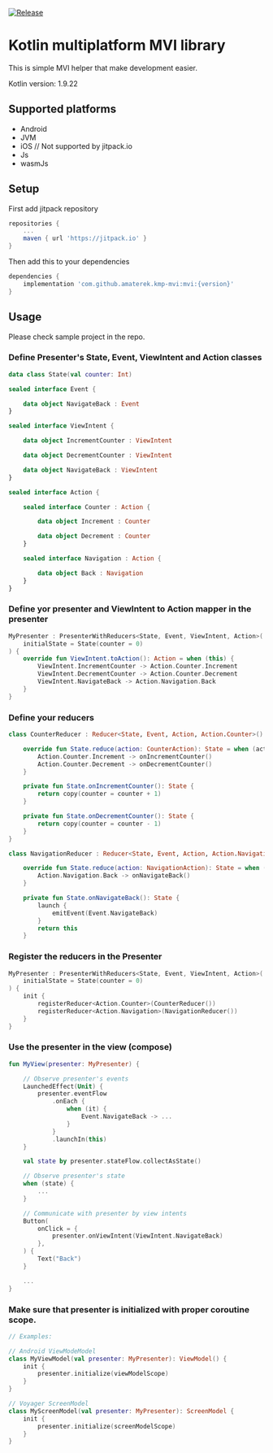 [![Release](https://jitpack.io/v/amaterek/kmp-mvi.svg)](https://jitpack.io/#amaterek/kmp-mvi)

# Kotlin multiplatform MVI library
This is simple MVI helper that make development easier.

Kotlin version: 1.9.22

## Supported platforms
* Android
* JVM
* iOS // Not supported by jitpack.io
* Js
* wasmJs

## Setup

First add jitpack repository

```gradle
repositories {
    ...
    maven { url 'https://jitpack.io' }
}
```

Then add this to your dependencies

```gradle
dependencies {
    implementation 'com.github.amaterek.kmp-mvi:mvi:{version}'
}
```

## Usage

Please check sample project in the repo.

### Define Presenter's State, Event, ViewIntent and Action classes
```kotlin
data class State(val counter: Int)

sealed interface Event {

    data object NavigateBack : Event
}

sealed interface ViewIntent {

    data object IncrementCounter : ViewIntent

    data object DecrementCounter : ViewIntent

    data object NavigateBack : ViewIntent
}

sealed interface Action {

    sealed interface Counter : Action {

        data object Increment : Counter

        data object Decrement : Counter
    }

    sealed interface Navigation : Action {

        data object Back : Navigation
    }
}
```

### Define yor presenter and ViewIntent to Action mapper in the presenter
```kotlin
MyPresenter : PresenterWithReducers<State, Event, ViewIntent, Action>(
    initialState = State(counter = 0)
) {
    override fun ViewIntent.toAction(): Action = when (this) {
        ViewIntent.IncrementCounter -> Action.Counter.Increment
        ViewIntent.DecrementCounter -> Action.Counter.Decrement
        ViewIntent.NavigateBack -> Action.Navigation.Back
    }
}
```

### Define your reducers
```kotlin
class CounterReducer : Reducer<State, Event, Action, Action.Counter>() {

    override fun State.reduce(action: CounterAction): State = when (action) {
        Action.Counter.Increment -> onIncrementCounter()
        Action.Counter.Decrement -> onDecrementCounter()
    }

    private fun State.onIncrementCounter(): State {
        return copy(counter = counter + 1)
    }

    private fun State.onDecrementCounter(): State {
        return copy(counter = counter - 1)
    }
}

class NavigationReducer : Reducer<State, Event, Action, Action.Navigation>() {

    override fun State.reduce(action: NavigationAction): State = when (action) {
        Action.Navigation.Back -> onNavigateBack()
    }

    private fun State.onNavigateBack(): State {
        launch {
            emitEvent(Event.NavigateBack)
        }
        return this
    }

```

### Register the reducers in the Presenter
```kotlin
MyPresenter : PresenterWithReducers<State, Event, ViewIntent, Action>(
    initialState = State(counter = 0)
) {
    init {
        registerReducer<Action.Counter>(CounterReducer())
        registerReducer<Action.Navigation>(NavigationReducer())
    }
}
```

### Use the presenter in the view (compose)
```kotlin
fun MyView(presenter: MyPresenter) {

    // Observe presenter's events
    LaunchedEffect(Unit) {
        presenter.eventFlow
            .onEach {
                when (it) {
                    Event.NavigateBack -> ...
                }
            }
            .launchIn(this)
    }

    val state by presenter.stateFlow.collectAsState()

    // Observe presenter's state
    when (state) {
        ...
    }

    // Communicate with presenter by view intents
    Button(
        onClick = {
            presenter.onViewIntent(ViewIntent.NavigateBack)
        },
    ) {
        Text("Back")
    }

    ...
}
```

### Make sure that presenter is initialized with proper coroutine scope.
```kotlin
// Examples:

// Android ViewModeModel
class MyViewModel(val presenter: MyPresenter): ViewModel() {
    init {
        presenter.initialize(viewModelScope)
    }
}

// Voyager ScreenModel
class MyScreenModel(val presenter: MyPresenter): ScreenModel {
    init {
        presenter.initialize(screenModelScope)
    }
}
```
